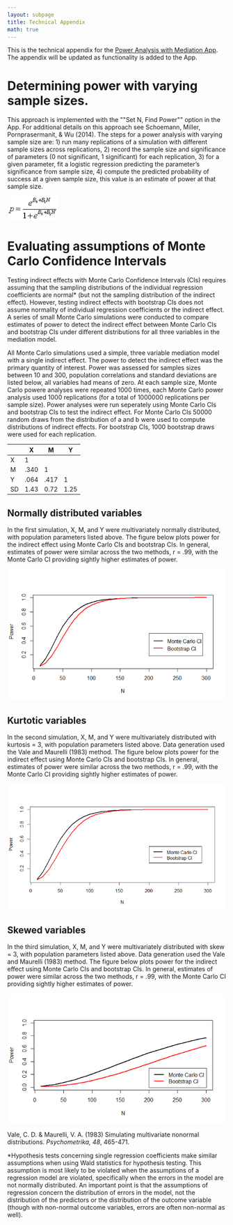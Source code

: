 ```yaml
---
layout: subpage
title: Technical Appendix 
math: true
---
```


This is the technical appendix for the [Power Analysis with Mediation App](http://marlab.org/power_mediation/). The appendix will be updated as functionality is added to the App.

# Determining power with varying sample sizes. 

This approach is implemented with the ""Set N, Find Power"" option in the App. For additional details on this approach see Schoemann, Miller, Pornprasermanit, & Wu (2014). The steps for a power analysis with varying sample size are: 1) run many replications of a simulation with different sample sizes across replications, 2) record the sample size and significance of parameters (0 not significant, 1 significant) for each replication, 3) for a given parameter, fit a logistic regression predicting the parameter’s significance from sample size, 4) compute the predicted probability of success at a given sample size, this value is an estimate of power at that sample size.

![](https://github.com/schoam4/schoam4.github.io/raw/master/public/predprob.gif)

#  Evaluating assumptions of Monte Carlo Confidence Intervals

Testing indirect effects with Monte Carlo Confidence Intervals (CIs) requires assuming that the sampling distributions of the individual regression coefficients are normal* (but not the sampling distribution of the indirect effect). However, testing indirect effects with bootstrap CIs does not assume normality of individual regression coefficients or the  indirect effect. A series of small Monte Carlo simulations were conducted to compare estimates of power to detect the indirect effect between Monte Carlo CIs and bootstrap CIs under different distributions for all three variables in the mediation model.

All Monte Carlo simulations used a simple, three variable mediation model with a single indirect effect. The power to detect the indirect effect was the primary quantity of interest. Power was assessed for samples sizes between 10 and 300, population correlations and standard deviations are listed below, all variables had means of zero. At each sample size, Monte Carlo powere analyses were repeated 1000 times, each Monte Carlo power analysis used 1000 replications (for a total of 1000000 replications per sample size). Power analyses were run seperately using Monte Carlo CIs and bootstrap CIs to test the indirect effect. For Monte Carlo CIs 50000 random draws from the distribution of a and b were used to compute distributions of indirect effects. For bootstrap CIs, 1000 bootstrap draws were used for each replication.

|     |  X  |  M  | Y   |
| --- | --- | --- | --- |
| X   | 1   |     |     |
| M   | .340 | 1  |     |
| Y   | .064 | .417 |  1 |
| SD | 1.43 | 0.72 | 1.25 |

## Normally distributed variables

In the first simulation, X, M, and Y were multivariately normally distributed, with population parameters listed above. The figure below plots power for the indirect effect using Monte Carlo CIs and bootstrap CIs. In general, estimates of power were similar across the two methods, r = .99, with the Monte Carlo CI providing sightly higher estimates of power. 

![](https://github.com/schoam4/schoam4.github.io/raw/master/public/Normal_power.png)

## Kurtotic variables

In the second simulation, X, M, and Y were multivariately distributed with kurtosis = 3, with population parameters listed above. Data generation used the Vale and Maurelli (1983) method. The figure below plots power for the indirect effect using Monte Carlo CIs and bootstrap CIs. In general, estimates of power were similar across the two methods, r = .99, with the Monte Carlo CI providing sightly higher estimates of power.

![](https://github.com/schoam4/schoam4.github.io/raw/master/public/Kurtotic_power.png)

## Skewed variables

In the third simulation, X, M, and Y were multivariately distributed with skew = 3, with population parameters listed above. Data generation used the Vale and Maurelli (1983) method. The figure below plots power for the indirect effect using Monte Carlo CIs and bootstrap CIs. In general, estimates of power were similar across the two methods, r = .99, with the Monte Carlo CI providing sightly higher estimates of power.

![](https://github.com/schoam4/schoam4.github.io/raw/master/public/Skew_power.png)

Vale, C. D. & Maurelli, V. A. (1983) Simulating multivariate nonormal distributions. *Psychometrika, 48*, 465-471.

*Hypothesis tests concerning single regression coefficients make similar assumptions when using Wald statistics for hypothesis testing. This assumption is most likely to be violated when the assumptions of a regression model are violated, specifically when the errors in the model are not normally distributed. An important point is that the assumptions of regression concern the distribution of errors in the model, not the distribution of the predictors or the distribution of the outcome variable (though with non-normal outcome variables, errors are often non-normal as well).
